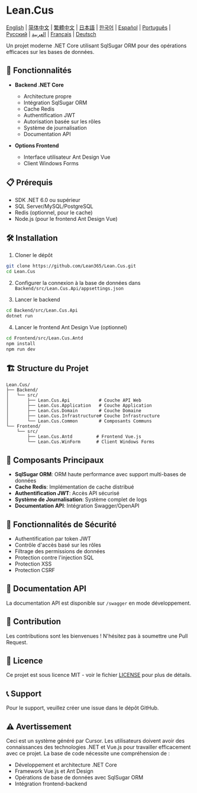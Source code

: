# Lean.Cus

[English](README.md) | [简体中文](README.zh-CN.md) | [繁體中文](README.zh-TW.md) | [日本語](README.ja.md) | [한국어](README.ko.md) | [Español](README.es.md) | [Português](README.pt.md) | [Русский](README.ru.md) | [العربية](README.ar.md) | [Français](README.fr.md) | [Deutsch](README.de.md)

Un projet moderne .NET Core utilisant SqlSugar ORM pour des opérations efficaces sur les bases de données.

## 🚀 Fonctionnalités

- **Backend .NET Core**
  - Architecture propre
  - Intégration SqlSugar ORM
  - Cache Redis
  - Authentification JWT
  - Autorisation basée sur les rôles
  - Système de journalisation
  - Documentation API

- **Options Frontend**
  - Interface utilisateur Ant Design Vue
  - Client Windows Forms

## 📋 Prérequis

- SDK .NET 6.0 ou supérieur
- SQL Server/MySQL/PostgreSQL
- Redis (optionnel, pour le cache)
- Node.js (pour le frontend Ant Design Vue)

## 🛠️ Installation

1. Cloner le dépôt
```bash
git clone https://github.com/Lean365/Lean.Cus.git
cd Lean.Cus
```

2. Configurer la connexion à la base de données dans `Backend/src/Lean.Cus.Api/appsettings.json`

3. Lancer le backend
```bash
cd Backend/src/Lean.Cus.Api
dotnet run
```

4. Lancer le frontend Ant Design Vue (optionnel)
```bash
cd Frontend/src/Lean.Cus.Antd
npm install
npm run dev
```

## 🏗️ Structure du Projet

```
Lean.Cus/
├── Backend/
│   └── src/
│       ├── Lean.Cus.Api           # Couche API Web
│       ├── Lean.Cus.Application   # Couche Application
│       ├── Lean.Cus.Domain        # Couche Domaine
│       ├── Lean.Cus.Infrastructure# Couche Infrastructure
│       └── Lean.Cus.Common        # Composants Communs
└── Frontend/
    └── src/
        ├── Lean.Cus.Antd         # Frontend Vue.js
        └── Lean.Cus.WinForm      # Client Windows Forms
```

## 🔧 Composants Principaux

- **SqlSugar ORM**: ORM haute performance avec support multi-bases de données
- **Cache Redis**: Implémentation de cache distribué
- **Authentification JWT**: Accès API sécurisé
- **Système de Journalisation**: Système complet de logs
- **Documentation API**: Intégration Swagger/OpenAPI

## 🔐 Fonctionnalités de Sécurité

- Authentification par token JWT
- Contrôle d'accès basé sur les rôles
- Filtrage des permissions de données
- Protection contre l'injection SQL
- Protection XSS
- Protection CSRF

## 📝 Documentation API

La documentation API est disponible sur `/swagger` en mode développement.

## 🤝 Contribution

Les contributions sont les bienvenues ! N'hésitez pas à soumettre une Pull Request.

## 📄 Licence

Ce projet est sous licence MIT - voir le fichier [LICENSE](LICENSE) pour plus de détails.

## 📞 Support

Pour le support, veuillez créer une issue dans le dépôt GitHub.

## ⚠️ Avertissement

Ceci est un système généré par Cursor. Les utilisateurs doivent avoir des connaissances des technologies .NET et Vue.js pour travailler efficacement avec ce projet. La base de code nécessite une compréhension de :
- Développement et architecture .NET Core
- Framework Vue.js et Ant Design
- Opérations de base de données avec SqlSugar ORM
- Intégration frontend-backend 
